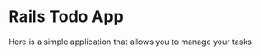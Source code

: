 <h1>Rails Todo App</h1>

<p>Here is a simple application that allows you to manage your tasks</p>


